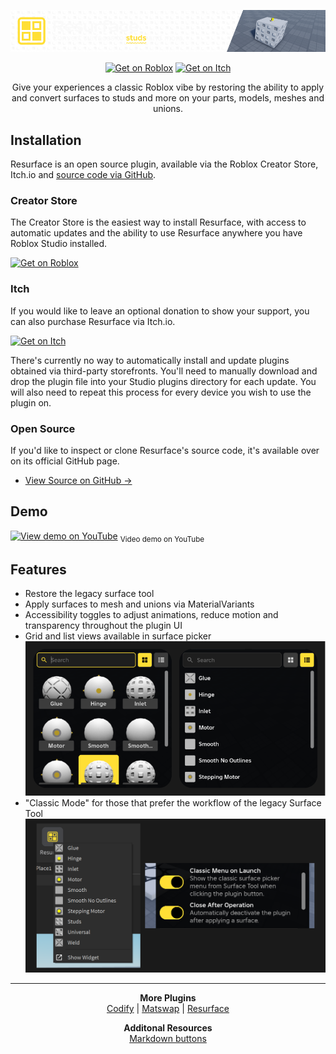 <!-- markdownlint-disable MD041 MD033 -->
<!-- Link references -->
[store-page]: https://create.roblox.com/store/asset/5070921519
[itch-page]: https://cxmeel.itch.io/resurface
[github-page]: https://github.com/cxmeel/resurface-plugin
[youtube-video]: https://youtu.be/cl4tLTEiG48

<!-- Image references -->
[cover-image]: ./assets/banner.png
[button-roblox]: https://gist.githubusercontent.com/cxmeel/0dbc95191f239b631c3874f4ccf114e2/raw/roblox_dev-animated.svg
[button-itch]: https://gist.githubusercontent.com/cxmeel/0dbc95191f239b631c3874f4ccf114e2/raw/itch.svg
[list-grid-view]: ./assets/list_grid_views.png
[classic-mode]: ./assets/classic_mode.png

![Resurface][cover-image]

<div align="center">

[![Get on Roblox][button-roblox]][store-page] [![Get on Itch][button-itch]][itch-page]

Give your experiences a classic Roblox vibe by restoring the ability to apply and convert surfaces to studs and more on your parts, models, meshes and unions.
</div>

## Installation

Resurface is an open source plugin, available via the Roblox Creator Store, Itch.io and [source code via GitHub][github-page].

### Creator Store

The Creator Store is the easiest way to install Resurface, with access to automatic updates and the ability to use Resurface anywhere you have Roblox Studio installed.

[![Get on Roblox][button-roblox]][store-page]

### Itch

If you would like to leave an optional donation to show your support, you can also purchase Resurface via Itch\.io.

[![Get on Itch][button-itch]][itch-page]

There's currently no way to automatically install and update plugins obtained via third-party storefronts. You'll need to manually download and drop the plugin file into your Studio plugins directory for each update. You will also need to repeat this process for every device you wish to use the plugin on.

### Open Source

If you'd like to inspect or clone Resurface's source code, it's available over on its official GitHub page.

- [View Source on GitHub &rarr;][github-page]

## Demo

[![View demo on YouTube](https://img.youtube.com/vi/cl4tLTEiG48/0.jpg)][youtube-video]
<sub>Video demo on YouTube</sub>

## Features

- Restore the legacy surface tool
- Apply surfaces to mesh and unions via MaterialVariants
- Accessibility toggles to adjust animations, reduce motion and transparency throughout the plugin UI
- Grid and list views available in surface picker
  ![Screenshot of Grid and List views][list-grid-view]
- "Classic Mode" for those that prefer the workflow of the legacy Surface Tool
  ![Screenshot of Classic Mode][classic-mode]

-----

<div align="center">

**More Plugins**\
[Codify](https://devforum.roblox.com/t/473076) | [Matswap](https://devforum.roblox.com/t/1078213) | [Resurface](https://devforum.roblox.com/t/1226536)

**Additonal Resources**\
[Markdown buttons](https://gist.github.com/cxmeel/b3af232eba0ace022e2fba8b7b286520)

</div>

